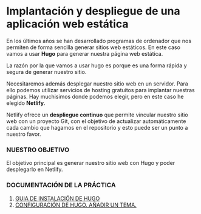 # Implantación y despliegue de una aplicación web estática

En los últimos años se han desarrollado programas de ordenador que nos permiten de forma sencilla generar sitios web estáticos. En este caso vamos a usar **Hugo** para generar nuestra página web estática. 

La razón por la que vamos a usar hugo es porque es una forma rápida y segura de generar nuestro sitio. 

Necesitaremos además desplegar nuestro sitio web en un servidor. Para ello podemos utilizar servicios de hosting gratuitos para implantar nuestras páginas. Hay muchisimos donde podemos elegir, pero en este caso he elegido **Netlify**. 

Netlify ofrece un **despliegue continuo** que permite vincular nuestro sitio web con un proyecto Git, con el objetivo de actualizar automáticamente cada cambio que hagamos en el repositorio y esto puede ser un punto a nuestro favor.

### NUESTRO OBJETIVO 

El objetivo principal es generar nuestro sitio web con Hugo y poder desplegarlo en Netlify.

### DOCUMENTACIÓN DE LA PRÁCTICA

1. [GUIA DE INSTALACIÓN DE HUGO](https://github.com/CeliaGMqrz/gen_pagina_estatica_hugo/blob/main/guia_instalacion_hugo.md)
2. [CONFIGURACIÓN DE HUGO. AÑADIR UN TEMA.](https://github.com/CeliaGMqrz/gen_pagina_estatica_hugo/blob/main/configuracion_hugo_temas_contenido.md)